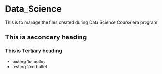 # Data_Science
This is to manage the files created during Data Science Course era program

## This is secondary heading
### This is Tertiary heading

* testing 1st bullet
* testing 2nd bullet
